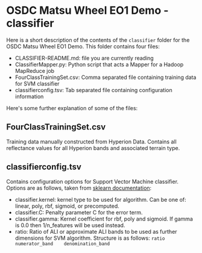 # OSDC Matsu Wheel EO1 Demo - classifier

Here is a short description of the contents of the ```classifier``` folder for the 
OSDC Matsu Wheel EO1 Demo. This folder contains four files:
* CLASSIFIER-README.md: file you are currently reading
* ClassifierMapper.py: Python script that acts a Mapper for a Hadoop MapReduce job
* FourClassTrainingSet.csv: Comma separated file containing training data for SVM classifier
* classifierconfig.tsv: Tab separated file containing configuration information

Here's some further explanation of some of the files:

## FourClassTrainingSet.csv
   Training data manually constructed from Hyperion Data. Contains all reflectance values 
for all Hyperion bands and associated terrain type.

## classifierconfig.tsv
Contains configuration options for Support Vector Machine classifier. Options are as follows, taken from [sklearn documentation](http://scikit-learn.org/stable/modules/generated/sklearn.svm.SVC.html "Documentation"):
* classifier.kernel: kernel type to be used for algorithm. Can be one of: linear, poly, rbf, sigmoid, or precomputed. 
* classifier.C: Penalty parameter C for the error term.
* classifier.gamma: Kernel coefficient for rbf, poly and sigmoid. If gamma is 0.0 then 1/n_features will be used instead.
* ratio: Ratio of ALI or approximate ALI bands to be used as further dimensions for SVM algorithm. Structure is as follows: ```ratio   numerator_band    denomination_band```